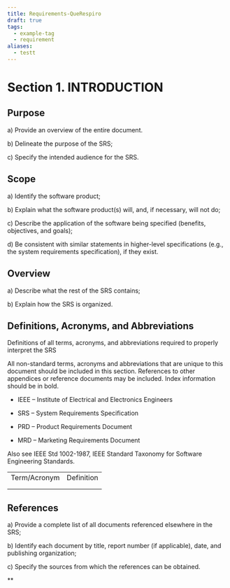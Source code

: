 ```yaml
---
title: Requirements-QueRespiro
draft: true
tags:
  - example-tag
  - requirement
aliases:
  - testt
---
```

# Section 1. INTRODUCTION

## Purpose

a) Provide an overview of the entire document.

b) Delineate the purpose of the SRS;

c) Specify the intended audience for the SRS.

  

## Scope

a) Identify the software product;

b) Explain what the software product(s) will, and, if necessary, will not do;

c) Describe the application of the software being specified (benefits, objectives, and goals);

d) Be consistent with similar statements in higher-level specifications (e.g., the system requirements specification), if they exist.

  

## Overview

a) Describe what the rest of the SRS contains;

b) Explain how the SRS is organized.

  

## Definitions, Acronyms, and Abbreviations

Definitions of all terms, acronyms, and abbreviations required to properly interpret the SRS

  

All non-standard terms, acronyms and abbreviations that are unique to this document should be included in this section. References to other appendices or reference documents may be included. Index information should be in bold.

- IEEE – Institute of Electrical and Electronics Engineers
    
- SRS – System Requirements Specification
    
- PRD – Product Requirements Document
    
- MRD – Marketing Requirements Document
    

Also see IEEE Std 1002-1987, IEEE Standard Taxonomy for Software Engineering Standards.

|   |   |
|---|---|
|Term/Acronym|Definition|
|||
|||

  

## References

a) Provide a complete list of all documents referenced elsewhere in the SRS;

b) Identify each document by title, report number (if applicable), date, and publishing organization;

c) Specify the sources from which the references can be obtained.

**